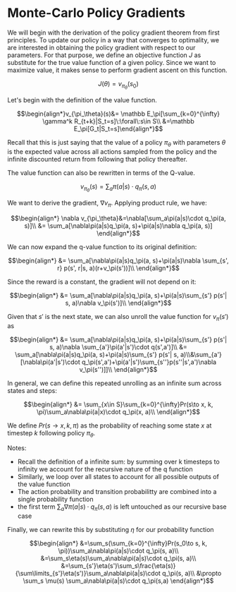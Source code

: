 # Monte-Carlo Policy Gradients

We will begin with the derivation of the policy gradient theorem from first principles. To update our policy in a way that converges to optimality, we are interested in obtaining the policy gradient with respect to our parameters. For that purpose, we define an objective function $J$ as substitute for the true value function of a given policy. Since we want to maximize value, it makes sense to perform gradient ascent on this function.

$$J(\theta)=v_{\pi_\theta}(s_0)$$

Let's begin with the definition of the value function.

$$\begin{align*}v_{\pi_\theta}(s)&= \mathbb E_\pi[\sum_{k=0}^{\infty} \gamma^k R_{t+k}|S_t=s]\:\forall\:s\in S\\
&=\mathbb E_\pi[G_t|S_t=s]\end{align*}$$

Recall that this is just saying that the value of a policy $\pi_{\theta}$ with parameters $\theta$ is the expected value across all actions sampled from the policy and the infinite discounted return from following that policy thereafter. 

The value function can also be rewritten in terms of the Q-value.

$$v_{\pi_\theta}(s)=\sum_a\pi(a|s)\cdot q_\pi(s, a)$$

We want to derive the gradient, $\nabla v_\pi$. Applying product rule, we have:

$$\begin{align*}
\nabla v_{\pi_\theta}&=\nabla[\sum_a\pi(a|s)\cdot q_\pi(a, s)]\\
&= \sum_a[\nabla\pi(a|s)q_\pi(a, s)+\pi(a|s)\nabla q_\pi(a, s)]
\end{align*}$$

We can now expand the q-value function to its original definition:

$$\begin{align*}
&= \sum_a[\nabla\pi(a|s)q_\pi(a, s)+\pi(a|s)\nabla \sum_{s', r} p(s', r|s, a)(r+v_\pi(s'))]\\
\end{align*}$$

Since the reward is a constant, the gradient will not depend on it:

$$\begin{align*}
&= \sum_a[\nabla\pi(a|s)q_\pi(a, s)+\pi(a|s)\sum_{s'} p(s'| s, a)\nabla v_\pi(s')]\\
\end{align*}$$

Given that $s'$ is the next state, we can also unroll the value function for $v_\pi(s')$ as

$$\begin{align*}
&= \sum_a[\nabla\pi(a|s)q_\pi(a, s)+\pi(a|s)\sum_{s'} p(s'| s, a)\nabla \sum_{a'}\pi(a'|s')\cdot q(s',a')]\\
&= \sum_a[\nabla\pi(a|s)q_\pi(a, s)+\pi(a|s)\sum_{s'} p(s'| s, a)\\&\sum_{a'}[\nabla\pi(a'|s')\cdot q_\pi(s',a')+\pi(a'|s')\sum_{s''}p(s''|s',a')\nabla v_\pi(s'')]]\\
\end{align*}$$

In general, we can define this repeated unrolling as an infinite sum across states and steps:

$$\begin{align*}
&= \sum_{x\in S}\sum_{k=0}^{\infty}Pr(s\to x, k, \pi)\sum_a\nabla\pi(a|x)\cdot q_\pi(x, a)\\
\end{align*}$$

We define $Pr(s\to x, k, \pi)$ as the probability of reaching some state $x$ at timestep $k$ following policy $\pi_\theta$. 

Notes:
- Recall the definition of a infinite sum: by summing over k timesteps to infinity we account for the recursive nature of the q function
- Similarly, we loop over all states to account for all possible outputs of the value function
- The action probability and transition probabilitty are combined into a single probability function
- the first term $\sum_a\nabla\pi(a|s)\cdot q_\pi(s, a)$ is left untouched as our recursive base case

Finally, we can rewrite this by substituting $\eta$ for our probability function

$$\begin{align*}
&=\sum_s(\sum_{k=0}^{\infty}Pr(s_0\to s, k, \pi))\sum_a\nabla\pi(a|s)\cdot q_\pi(s, a)\\
&=\sum_s\eta(s)\sum_a\nabla\pi(a|s)\cdot q_\pi(s, a)\\
&=\sum_{s'}\eta(s')\sum_s\frac{\eta(s)}{\sum\limits_{s'}\eta(s')}\sum_a\nabla\pi(a|s)\cdot q_\pi(s, a)\\
&\propto \sum_s \mu(s) \sum_a\nabla\pi(a|s)\cdot q_\pi(s,a)
\end{align*}$$

